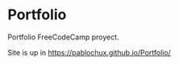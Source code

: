 # Portfolio

Portfolio FreeCodeCamp proyect.

Site is up in https://pablochux.github.io/Portfolio/

